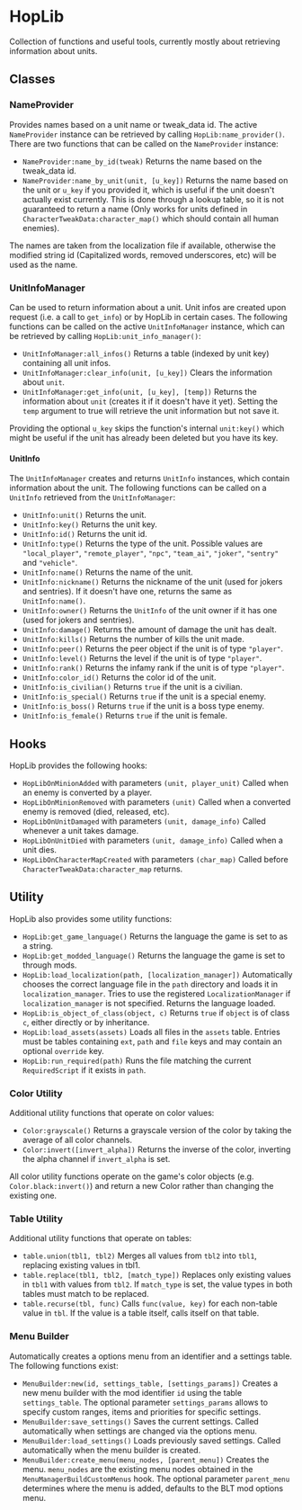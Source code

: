 # HopLib

Collection of functions and useful tools, currently mostly about retrieving information about units.

## Classes

### NameProvider

Provides names based on a unit name or tweak_data id. The active `NameProvider` instance can be retrieved by calling `HopLib:name_provider()`. There are two functions that can be called on the `NameProvider` instance:

- `NameProvider:name_by_id(tweak)` Returns the name based on the tweak_data id.
- `NameProvider:name_by_unit(unit, [u_key])` Returns the name based on the unit or `u_key` if you provided it, which is useful if the unit doesn't actually exist currently. This is done through a lookup table, so it is not guaranteed to return a name (Only works for units defined in `CharacterTweakData:character_map()` which should contain all human enemies).

The names are taken from the localization file if available, otherwise the modified string id (Capitalized words, removed underscores, etc) will be used as the name.

### UnitInfoManager

Can be used to return information about a unit. Unit infos are created upon request (i.e. a call to `get_info`) or by HopLib in certain cases. The following functions can be called on the active `UnitInfoManager` instance, which can be retrieved by calling `HopLib:unit_info_manager()`:

- `UnitInfoManager:all_infos()` Returns a table (indexed by unit key) containing all unit infos.
- `UnitInfoManager:clear_info(unit, [u_key])` Clears the information about `unit`.
- `UnitInfoManager:get_info(unit, [u_key], [temp])` Returns the information about `unit` (creates it if it doesn't have it yet). Setting the `temp` argument to true will retrieve the unit information but not save it.

Providing the optional `u_key` skips the function's internal `unit:key()` which might be useful if the unit has already been deleted but you have its key.

#### UnitInfo

The `UnitInfoManager` creates and returns `UnitInfo` instances, which contain information about the unit. The following functions can be called on a `UnitInfo` retrieved from the `UnitInfoManager`:

- `UnitInfo:unit()` Returns the unit.
- `UnitInfo:key()` Returns the unit key.
- `UnitInfo:id()` Returns the unit id.
- `UnitInfo:type()` Returns the type of the unit. Possible values are `"local_player"`, `"remote_player"`, `"npc"`, `"team_ai"`, `"joker"`, `"sentry"` and `"vehicle"`.
- `UnitInfo:name()` Returns the name of the unit.
- `UnitInfo:nickname()` Returns the nickname of the unit (used for jokers and sentries). If it doesn't have one, returns the same as `UnitInfo:name()`.
- `UnitInfo:owner()` Returns the `UnitInfo` of the unit owner if it has one (used for jokers and sentries).
- `UnitInfo:damage()` Returns the amount of damage the unit has dealt.
- `UnitInfo:kills()` Returns the number of kills the unit made.
- `UnitInfo:peer()` Returns the peer object if the unit is of type `"player"`.
- `UnitInfo:level()` Returns the level if the unit is of type `"player"`.
- `UnitInfo:rank()` Returns the infamy rank if the unit is of type `"player"`.
- `UnitInfo:color_id()` Returns the color id of the unit.
- `UnitInfo:is_civilian()` Returns `true` if the unit is a civilian.
- `UnitInfo:is_special()` Returns `true` if the unit is a special enemy.
- `UnitInfo:is_boss()` Returns `true` if the unit is a boss type enemy.
- `UnitInfo:is_female()` Returns `true` if the unit is female.

## Hooks

HopLib provides the following hooks:

- `HopLibOnMinionAdded` with parameters `(unit, player_unit)` Called when an enemy is converted by a player.
- `HopLibOnMinionRemoved` with parameters `(unit)` Called when a converted enemy is removed (died, released, etc).
- `HopLibOnUnitDamaged` with parameters `(unit, damage_info)` Called whenever a unit takes damage.
- `HopLibOnUnitDied` with parameters `(unit, damage_info)` Called when a unit dies.
- `HopLibOnCharacterMapCreated` with parameters `(char_map)` Called before `CharacterTweakData:character_map` returns.

## Utility

HopLib also provides some utility functions:

- `HopLib:get_game_language()` Returns the language the game is set to as a string.
- `HopLib:get_modded_language()` Returns the language the game is set to through mods.
- `HopLib:load_localization(path, [localization_manager])` Automatically chooses the correct language file in the `path` directory and loads it in `localization_manager`. Tries to use the registered `LocalizationManager` if `localization_manager` is not specified. Returns the language loaded.
- `HopLib:is_object_of_class(object, c)` Returns `true` if `object` is of class `c`, either directly or by inheritance.
- `HopLib:load_assets(assets)` Loads all files in the `assets` table. Entries must be tables containing `ext`, `path` and `file` keys and may contain an optional `override` key.
- `HopLib:run_required(path)` Runs the file matching the current `RequiredScript` if it exists in `path`.

### Color Utility

Additional utility functions that operate on color values:

- `Color:grayscale()` Returns a grayscale version of the color by taking the average of all color channels.
- `Color:invert([invert_alpha])` Returns the inverse of the color, inverting the alpha channel if `invert_alpha` is set.

All color utility functions operate on the game's color objects (e.g. `Color.black:invert()`) and return a new Color rather than changing the existing one.

### Table Utility

Additional utility functions that operate on tables:

- `table.union(tbl1, tbl2)` Merges all values from `tbl2` into `tbl1`, replacing existing values in tbl1.
- `table.replace(tbl1, tbl2, [match_type])` Replaces only existing values in `tbl1` with values from `tbl2`. If `match_type` is set, the value types in both tables must match to be replaced.
- `table.recurse(tbl, func)` Calls `func(value, key)` for each non-table value in `tbl`. If the value is a table itself, calls itself on that table.

### Menu Builder

Automatically creates a options menu from an identifier and a settings table. The following functions exist:

- `MenuBuilder:new(id, settings_table, [settings_params])` Creates a new menu builder with the mod identifier `id` using the table `settings_table`. The optional parameter `settings_params` allows to specify custom ranges, items and priorities for specific settings.
- `MenuBuilder:save_settings()` Saves the current settings. Called automatically when settings are changed via the options menu.
- `MenuBuilder:load_settings()` Loads previously saved settings. Called automatically when the menu builder is created.
- `MenuBuilder:create_menu(menu_nodes, [parent_menu])` Creates the menu. `menu_nodes` are the existing menu nodes obtained in the `MenuManagerBuildCustomMenus` hook.  The optional parameter `parent_menu` determines where the menu is added, defaults to the BLT mod options menu.
